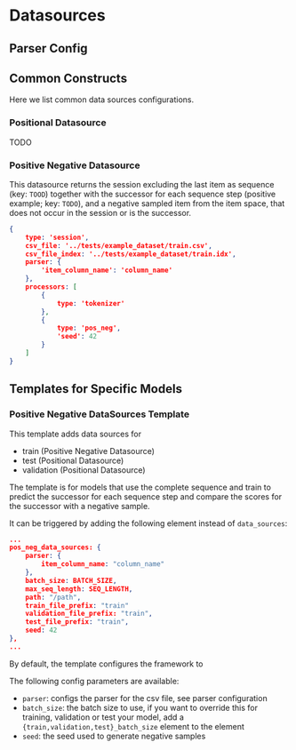 # Datasources


## Parser Config

## Common Constructs

Here we list common data sources configurations.

### Positional Datasource

TODO

### Positive Negative Datasource

This datasource returns the session excluding the last item as sequence (key: `TOOD`) together with
the successor for each sequence step (positive example; key: `TODO`), and a negative sampled item from the item
space, that does not occur in the session or is the successor.


``` json
{
    type: 'session',
    csv_file: '../tests/example_dataset/train.csv',
    csv_file_index: '../tests/example_dataset/train.idx',
    parser: {
        'item_column_name': 'column_name'
    },
    processors: [
        {
            type: 'tokenizer'
        },
        {
            type: 'pos_neg',
            'seed': 42
        }
    ]
}
```


## Templates for Specific Models


### Positive Negative DataSources Template

This template adds data sources for

- train (Positive Negative Datasource)
- test (Positional Datasource)
- validation (Positional Datasource)

The template is for models that use the complete sequence and train to predict the successor for each
sequence step and compare the scores for the successor with a negative
sample.

It can be triggered by adding the following element instead of `data_sources`:

``` json
...
pos_neg_data_sources: {
    parser: {
        item_column_name: "column_name"
    },
    batch_size: BATCH_SIZE,
    max_seq_length: SEQ_LENGTH,
    path: "/path",
    train_file_prefix: "train"
    validation_file_prefix: "train",
    test_file_prefix: "train",
    seed: 42
},
...
```

By default, the template configures the framework to 

The following config parameters are available:

- `parser`: configs the parser for the csv file, see parser configuration
- `batch_size`: the batch size to use, if you want to override this
  for training, validation or test your model, add a `{train,validation,test}_batch_size` element to the
  element
- `seed`: the seed used to generate negative samples
